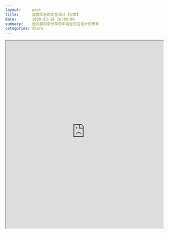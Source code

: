 ```yaml
---
layout:     post
title:      运营后台的交互设计【分享】
date:       2020-03-18 16:00:00
summary:    给内部同学分享的中后台交互设计的思考
categories: Share
---
```


<iframe src="https://qpluspicture.oss-cn-beijing.aliyuncs.com/lGKaS8/%E8%BF%90%E8%90%A5%E5%B9%B3%E5%8F%B0%E8%A7%86%E8%A7%89%E4%BA%A4%E4%BA%92.pdf" width="100%" height="600px" marginwidth="0" marginheight="0" scrolling="no" allowtransparency="yes"></iframe>
